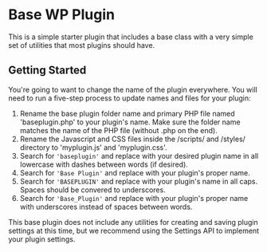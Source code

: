 Base WP Plugin
====================

This is a simple starter plugin that includes a base class with a very simple set of utilities that most plugins should have.

Getting Started
---------------

You're going to want to change the name of the plugin everywhere. You will need to run a five-step process to update names and files for your plugin:

1. Rename the base plugin folder name and primary PHP file named 'baseplugin.php' to your plugin's name. Make sure the folder name matches the name of the PHP file (without .php on the end).
2. Rename the Javascript and CSS files inside the /scripts/ and /styles/ directory to 'myplugin.js' and 'myplugin.css'.
3. Search for `'baseplugin'` and replace with your desired plugin name in all lowercase with dashes between words (if desired).
4. Search for `'Base Plugin'` and replace with your plugin's proper name.
5. Search for `'BASEPLUGIN'` and replace with your plugin's name in all caps. Spaces should be convered to underscores.
6. Search for `'Base_Plugin'` and replace with your plugin's proper name with underscores instead of spaces between words.

This base plugin does not include any utilities for creating and saving plugin settings at this time, but we recommend using the Settings API to implement your plugin settings.